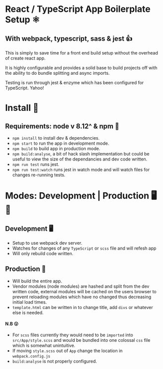 # React / TypeScript App Boilerplate Setup ⚛
## With webpack, typescript, sass & jest 👍

This is simply to save time for a front end build setup without the overhead of create react app.

It is highly configurable and provides a solid base to build projects off with the ability to do bundle splitting and async imports.

Testing is run through jest & enzyme which has been configured for TypeScript. Yahoo!

# Install 💾
## Requirements: node v 8.12^ & npm 🚩
- `npm install` to install dev & dependencies.
- `npm start` to run the app in development mode.
- `npm build` to build app in production mode.
- `npm build:analyse`, a bit of hack slash implementation but 
could be useful to view the size of the dependancies and dev code written. 
- `npm run test` runs jest.
- `npm run test:watch` runs jest in watch mode and will watch files for changes re-running tests.

# Modes: Development | Production 🖥 🎪
## Development 🖥
- Setup to use webpack dev server.
- Watches for changes of any `TypeScript` or `scss` file and will refesh app
- Will only rebuild code written.

## Production 🎪
- Will build the entire app.
- Vendor modules (node modules) are hashed and split from the dev written code, external modules will be cached on the users browser to prevent reloading modules which have no changed thus decreasing initial load times.
- `template.html` can be written in to change title, add `divs` or whatever else is needed.

#### N.B 😮
- For `scss` files currently they would need to be `imported` into `src/App/style.scss` and would be bundled into one colossal `css` file which is somewhat unintuitive.
- If moving `style.scss` out of `App` change the location in `webpack.config.js`
- `build:analyse` is not properly configured.

